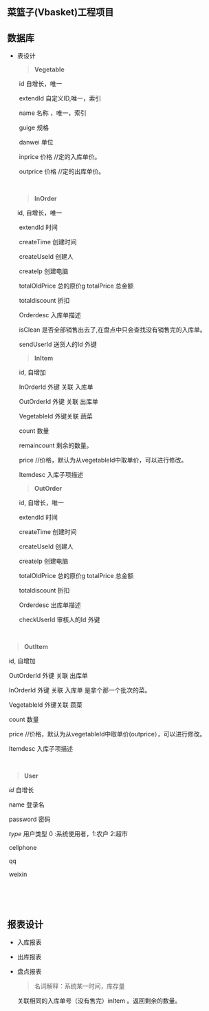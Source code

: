 ## 菜篮子(Vbasket)工程项目

## 数据库

* 表设计

  > **Vegetable**

  ​	id  自增长，唯一

  ​        extendId   自定义ID,唯一，索引

  ​        name       名称 ，唯一，索引

  ​	 guige            规格

  ​          danwei        单位

  ​           inprice         价格     //定的入库单价。

  ​	   outprice      价格     //定的出库单价。

  ​	

  > **InOrder**

   	id,    自增长，唯一

  ​	extendId   时间

  ​	createTime  创建时间

  ​         createUseId  创建人

  ​	createIp    创建电脑

  ​        totalOldPrice 总的原价g    totalPrice   总金额

  ​         totaldiscount 折扣

  ​         Orderdesc         入库单描述

  ​	 isClean         是否全部销售出去了,在盘点中只会查找没有销售完的入库单。

  ​          sendUserId   送货人的Id  外键

  > **InItem**

  ​	id,  自增加

  ​         InOrderId   外键 关联  入库单

  ​	 OutOrderId 外键 关联 出库单

  ​          VegetableId  外键关联 蔬菜

  ​          count        数量

  ​	 remaincount   剩余的数量。

  ​          price        //价格，默认为从vegetableId中取单价，可以进行修改。

  ​           Itemdesc      入库子项描述 

  > **OutOrder**

  ​	id,    自增长，唯一

  ​	extendId   时间

  ​	createTime  创建时间

  ​         createUseId  创建人

  ​	createIp    创建电脑

  ​        totalOldPrice 总的原价g    totalPrice   总金额

  ​         totaldiscount 折扣

  ​         Orderdesc         出库单描述

  ​          checkUserId   审核人的Id  外键



​       

> **OutItem**

​	id,  自增加

​	 OutOrderId 外键 关联 出库单

​	  InOrderId   外键 关联  入库单    是拿个那一个批次的菜。

​          VegetableId  外键关联 蔬菜

​          count        数量

​          price        //价格，默认为从vegetableId中取单价(outprice），可以进行修改。

​           Itemdesc      入库子项描述 

​      



> **User**

​	*id* 自增长

​	name   登录名

​	password  密码

​	*type*  用户类型 0 :系统使用者，1:农户      2:超市

​	cellphone

​	qq

​	weixin

​	

​		



## 报表设计

* 入库报表

* 出库报表

* 盘点报表

  > 名词解释：系统某一时间，库存量

  关联相同的入库单号（没有售完）inItem 。返回剩余的数量。

​       

​       

​       

​      

​          
